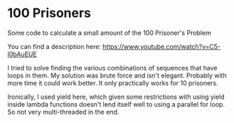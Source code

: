 # 100 Prisoners
Some code to calculate a small amount of the 100 Prisoner's Problem

You can find a description here: https://www.youtube.com/watch?v=C5-I0bAuEUE

I tried to solve finding the various combinations of sequences that have loops in them. My solution was brute force and isn't elegant. Probably with more time it could work better. It only practically works for 10 prisoners.

Ironically, I used yield here, which given some restrictions with using yield inside lambda functions doesn't lend itself well to using a parallel for loop. So not very multi-threaded in the end.
